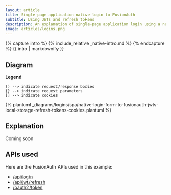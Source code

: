```yaml
---
layout: article
title: Single-page application native login to FusionAuth 
subtitle: Using JWTs and refresh tokens 
description: An explanation of single-page application login using a native login form that submits directly to FusionAuth and uses JWTs in local storage and refresh tokens in cookies
image: articles/logins.png
---
```


{% capture intro %}
{% include_relative _native-intro.md %}
{% endcapture %}
{{ intro | markdownify }}

## Diagram

**Legend**

```text
() --> indicate request/response bodies
{} --> indicate request parameters
[] --> indicate cookies
```

{% plantuml _diagrams/logins/spa/native-login-form-to-fusionauth-jwts-local-storage-refresh-tokens-cookies.plantuml %}

## Explanation

Coming soon

## APIs used

Here are the FusionAuth APIs used in this example:

* [/api/login](/docs/v1/tech/apis/login#authenticate-a-user)
* [/api/jwt/refresh](/docs/v1/tech/apis/jwt#refresh-a-jwt)
* [/oauth2/token](/docs/v1/tech/oauth/endpoints#refresh-token-grant-request)